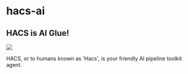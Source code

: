# hacs-ai
## HACS is AI Glue!

<img src= "https://github.com/user-attachments/assets/f0b297f2-ed06-40ef-b73f-b28188b3a4b5">

HACS, or to humans known as 'Hacs', is your friendly AI pipeline toolkit agent. 
